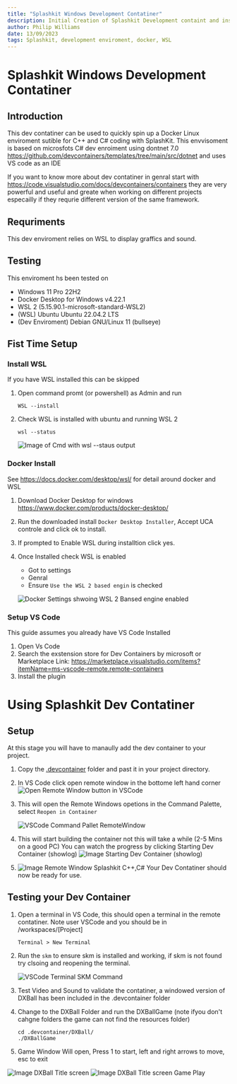 ```yaml
---
title: "Splashkit Windows Development Contatiner"
description: Initial Creation of Splashkit Development containt and instructions for Windows
author: Philip Williams
date: 13/09/2023
tags: Splashkit, development enviroment, docker, WSL
---
```


# Splashkit Windows Development Contatiner

## Introduction

This dev contatiner can be used to quickly spin up a Docker Linux enviroment sutible for C++ and C#
coding with SplashKit. This envvisoment is based on microsfots C# dev enroiment using dontnet 7.0
https://github.com/devcontainers/templates/tree/main/src/dotnet and uses VS code as an IDE

If you want to know more about dev contatiner in genral start with
https://code.visualstudio.com/docs/devcontainers/containers they are very powerful and useful and
greate when working on different projects especailly if they requrie different version of the same
framework.

## Requriments

This dev enviroment relies on WSL to display graffics and sound.

## Testing

This enviroment hs been tested on

- Windows 11 Pro 22H2
- Docker Desktop for Windows v4.22.1
- WSL 2 (5.15.90.1-microsoft-standard-WSL2)
- (WSL) Ubuntu Ubuntu 22.04.2 LTS
- (Dev Enviroment) Debian GNU/Linux 11 (bullseye)

## Fist Time Setup

### Install WSL

If you have WSL installed this can be skipped

1. Open command promt (or powershell) as Admin and run
   ```
   WSL --install
   ```
1. Check WSL is installed with ubuntu and running WSL 2
   ```
   wsl --status
   ```
   ![Image of Cmd with wsl --staus output](images/wsl--status.png)

### Docker Install

See https://docs.docker.com/desktop/wsl/ for detail around docker and WSL

1. Download Docker Desktop for windows https://www.docker.com/products/docker-desktop/
1. Run the downloaded install `Docker Desktop Installer`, Accept UCA controle and click ok to
   install.
1. If prompted to Enable WSL during installtion click yes.
1. Once Installed check WSL is enabled

   - Got to settings
   - Genral
   - Ensure `Use the WSL 2 based engin` is checked

   ![Docker Settings shwoing WSL 2 Bansed engine enabled](images/DockerSettings_WSL2.png)

### Setup VS Code

This guide assumes you already have VS Code Installed

1. Open Vs Code
1. Search the exstension store for Dev Containers by microsoft or Marketplace Link:
   https://marketplace.visualstudio.com/items?itemName=ms-vscode-remote.remote-containers
1. Install the plugin

# Using Splashkit Dev Contatiner

<!-- update this text once the dev contatiner is listed on the market place.-->

## Setup

At this stage you will have to manaully add the dev container to your project.

1. Copy the [.devcontainer](docs/Splashkit/DevEnviroment/Windows_DevContainer/.devcontainer) folder
   and past it in your project directory.
1. In VS Code click open remote window in the bottome left hand corner
   ![Open Remote Window button in VSCode](images/RemoteWindowVSCode.png)
1. This will open the Remote Windows opetions in the Command Palette, select `Reopen in Container`

   ![VSCode Command Pallet RemoteWindow](images/VSCodeCommandPalletRemoteWindow.png)

1. This will start building the container not this will take a while (2-5 Mins on a good PC) You can
   watch the progress by clicking Starting Dev Container (showlog)
   ![Image Starting Dev Container (showlog)](images/VSCodeStartingDevContainer.png)
1. ![Image Remote Window Splashkit C++,C#](image.png) Your Dev Contatiner should now be ready for
   use.

## Testing your Dev Container

1. Open a terminal in VS Code, this should open a terminal in the remote contatiner. Note user
   VSCode and you should be in /workspaces/[Project]

   ```
   Terminal > New Terminal
   ```

1. Run the `skm` to ensure skm is installed and working, if skm is not found try clsoing and
   reopening the terminal.

   ![VSCode Terminal SKM Command](images/VSCodeTerminalSKM.png)

1. Test Video and Sound to validate the contatiner, a windowed version of DXBall has been included in the .devcontainer folder
1. Change to the DXBall Folder and run the DXBallGame (note ifyou don't cahgne folders the game can not find the resources folder)
    ```
    cd .devcontainer/DXBall/
    ./DXBallGame 
    ```
1. Game Window Will open, Press 1 to start, left and right arrows to move, esc to exit

![Image DXBall Title screen](images/DXBallTitle.png)
![Image DXBall Title screen Game Play](images/DXBallGamePlay.png)